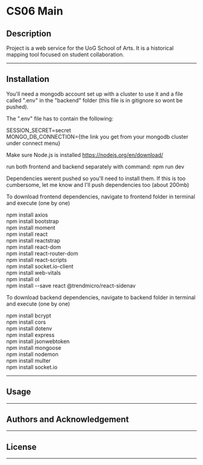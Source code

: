 # CS06 Main
## Description
>

Project is a web service for the UoG School of Arts. It is a historical mapping tool focused on student collaboration.

---
## Installation
>
You'll need a mongodb account set up with a cluster to use it and a file called ".env" in the "backend" folder (this file is in gitignore so wont be pushed).  

 

The ".env" file has to contain the following:  
 
SESSION_SECRET=secret  
MONGO_DB_CONNECTION={the link you get from your mongodb cluster under connect menu}

 

Make sure Node.js is installed https://nodejs.org/en/download/  

 

run both frontend and backend separately with command: npm run dev  

 

Dependencies werent pushed so you'll need to install them. If this is too cumbersome, let me know and I'll push dependencies too (about 200mb)  

 

To download frontend dependencies, navigate to frontend folder in terminal and execute (one by one)  
 

npm install axios  
npm install bootstrap  
npm install moment  
npm install react  
npm install reactstrap  
npm install react-dom  
npm install react-router-dom  
npm install react-scripts  
npm install socket.io-client  
npm install web-vitals  
npm install ol  
npm install --save react @trendmicro/react-sidenav


To download backend dependencies, navigate to backend folder in terminal and execute (one by one)   


npm install bcrypt   
npm install cors  
npm install dotenv  
npm install express  
npm install jsonwebtoken     
npm install mongoose  
npm install nodemon  
npm install multer  
npm install socket.io  


---
## Usage
>
---
## Authors and Acknowledgement
>
---
## License
>
---
